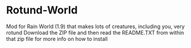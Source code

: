 # Rotund-World
Mod for Rain World (1.9) that makes lots of creatures, including you, very rotund
Download the ZIP file and then read the README.TXT from within that zip file for more info on how to install

